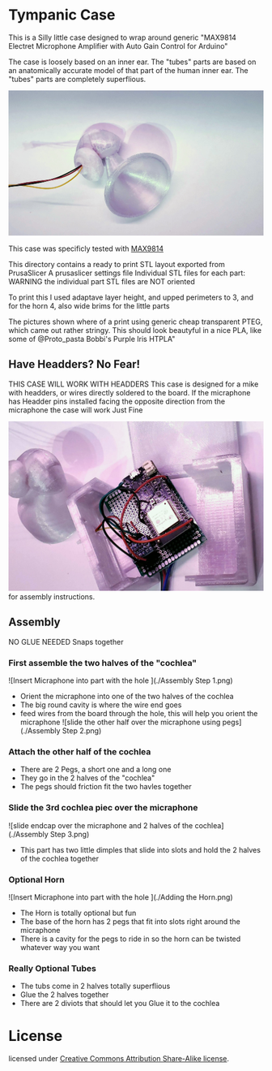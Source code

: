 
# Tympanic Case
This is a Silly little case designed to wrap around generic "MAX9814 Electret Microphone Amplifier with Auto Gain Control for Arduino"

The case is loosely based on an inner ear. The "tubes" parts are based on an anatomically accurate model of that part of the human inner ear.
The "tubes" parts are completely superflious. 

![An assembled Tympanic Case](./20220415_083544.jpg)

This case was specificly tested with [MAX9814 ](https://smile.amazon.com/ACEIRMC-MAX9814-Electret-Microphone-Amplifier/dp/B08RHP5WTW?pd_rd_w=yFgtD&pf_rd_p=669284d1-0739-4910-99f9-d216bdde93da&pf_rd_r=QMEAC5HNM55H4T8D661F&pd_rd_r=6e7c3128-0ad8-4d59-afea-c092e6acded8&pd_rd_wg=uans6&pd_rd_i=B08RHP5WTW&psc=1&ref_=pd_bap_d_rp_19_i)

This directory contains a ready to print STL layout exported from PrusaSlicer
A prusaslicer settings file
Individual STL files for each part: WARNING the individual part STL files are NOT oriented

To print this I used adaptave layer height, and upped perimeters to 3, and for the horn 4, also wide brims for the little parts

The pictures shown where of a print using generic cheap transparent PTEG, which came out rather stringy. This should look beautyful in a nice PLA, like some of @Proto_pasta
 Bobbi's Purple Iris HTPLA"

## Have Headders? No Fear!
THIS CASE WILL WORK WITH HEADDERS
This case is designed for a mike with headders, or wires directly soldered to the board. 
If the micraphone has Headder pins installed facing the opposite direction from the micraphone the case will work Just Fine


![Ready to assemble Tympanic Case ](./20220415_084631.jpg) for assembly instructions.


## Assembly
NO GLUE NEEDED Snaps together 
### First assemble the two halves of the "cochlea"
![Insert Micraphone into part with the hole ](./Assembly Step 1.png) 
-   Orient the micraphone into one of the two halves of the cochlea
-   The big round cavity is where the wire end goes
-   feed wires from the board through the hole, this will help you orient the micraphone
![slide the other half over the micraphone using pegs](./Assembly Step 2.png) 
### Attach the other half of the cochlea
-   There are 2 Pegs, a short one and a long one
-   They go in the 2 halves of the "cochlea" 
-   The pegs should friction fit the two havles together

### Slide the 3rd cochlea piec over the micraphone
![slide endcap over the micraphone and 2 halves of the cochlea](./Assembly Step 3.png) 
- This part has two little dimples that slide into slots and hold the 2 halves of the cochlea together

### Optional Horn
![Insert Micraphone into part with the hole ](./Adding the Horn.png) 

- The Horn is totally optional but fun
- The base of the horn has 2 pegs that fit into slots right around the micraphone
- There is a cavity for the pegs to ride in so the horn can be twisted whatever way you want


### Really Optional Tubes
- The tubs come in 2 halves totally superflious
- Glue the 2 halves together
- There are 2 diviots that should let you Glue it to the cochlea


# License

licensed under [Creative Commons Attribution Share-Alike license](https://creativecommons.org/licenses/by-sa/4.0). 
